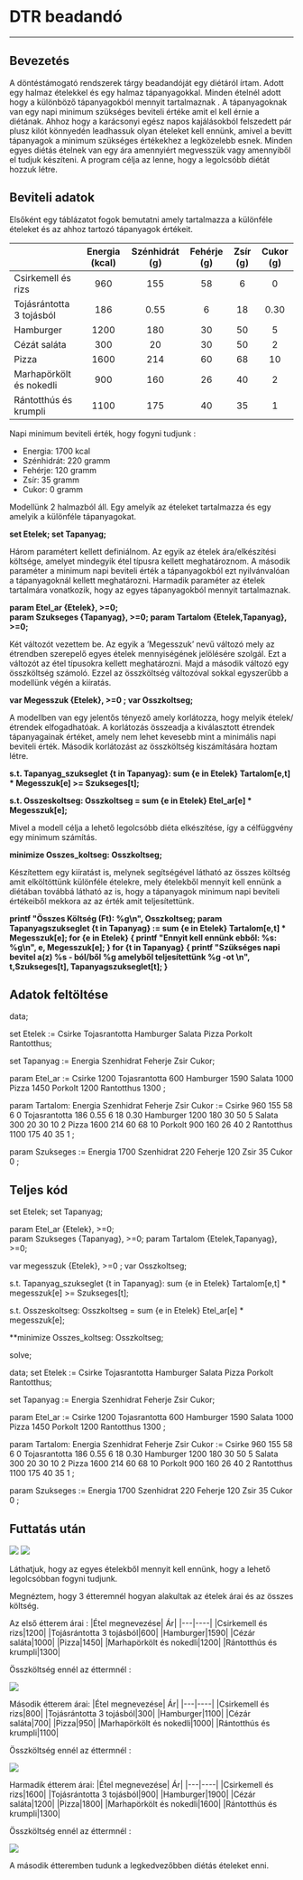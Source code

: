 # DTR beadandó
---
## Bevezetés

A döntéstámogató rendszerek tárgy beadandóját egy diétáról írtam. Adott egy halmaz ételekkel és egy halmaz tápanyagokkal. Minden ételnél adott hogy a különböző tápanyagokból mennyit tartalmaznak . A tápanyagoknak van egy napi minimum szükséges beviteli értéke amit el kell érnie a diétának. Ahhoz hogy a karácsonyi egész napos kajálásokból felszedett pár plusz kilót könnyedén leadhassuk olyan ételeket kell ennünk, amivel a bevitt tápanyagok a minimum szükséges értékekhez a legközelebb esnek. Minden egyes diétás ételnek van egy ára amennyiért megvesszük vagy amennyiből el tudjuk készíteni. A program célja az lenne, hogy a legolcsóbb diétát hozzuk létre.

## Beviteli adatok

Elsőként egy táblázatot fogok bemutatni amely tartalmazza a különféle ételeket és az ahhoz tartozó tápanyagok értékeit. 

|  | Energia (kcal) | Szénhidrát (g) | Fehérje (g) | Zsír (g) | Cukor (g) |
| :------ | :------: | :------: | :------: | :------: | :------: |
| Csirkemell és rizs | 960 | 155 | 58 | 6 | 0 | 
| Tojásrántotta 3 tojásból | 186 | 0.55 | 6 | 18 | 0.30 |
| Hamburger | 1200 | 180 | 30 | 50 | 5 |
| Cézát saláta | 300 | 20 | 30 | 50 | 2 |
| Pizza | 1600 | 214 | 60 | 68 | 10 |
| Marhapörkölt és nokedli | 900 | 160 | 26 | 40 | 2 |
| Rántotthús és krumpli | 1100 | 175 | 40 | 35 | 1 |

Napi minimum beviteli érték, hogy fogyni tudjunk :
* Energia: 1700 kcal
* Szénhidrát: 220 gramm
* Fehérje: 120 gramm
* Zsír: 35 gramm
* Cukor: 0 gramm

Modellünk 2 halmazból áll. Egy amelyik az ételeket tartalmazza és egy amelyik a különféle tápanyagokat. 

**set Etelek;
set Tapanyag;**

Három paramétert kellett definiálnom. Az egyik az ételek ára/elkészítési költsége, amelyet mindegyik étel típusra kellett meghatároznom. A második paraméter a minimum napi beviteli érték a tápanyagokból ezt nyilvánvalóan a tápanyagoknál kellett meghatározni. Harmadik paraméter az ételek tartalmára vonatkozik, hogy az egyes tápanyagokból mennyit tartalmaznak.

**param Etel_ar {Etelek}, >=0;		
param Szukseges {Tapanyag}, >=0;
param Tartalom {Etelek,Tapanyag}, >=0;**

Két változót vezettem be. Az egyik a ’Megesszuk’ nevű változó mely az étrendben szerepelő egyes ételek mennyiségének jelölésére szolgál. Ezt a változót az étel típusokra kellett meghatározni. Majd a második változó egy összköltség számoló. Ezzel az összköltség változóval sokkal egyszerűbb a modellünk végén a kiíratás.  

**var Megesszuk {Etelek}, >=0 ;
var Osszkoltseg;**

A modellben van egy jelentős tényező amely korlátozza, hogy melyik ételek/étrendek elfogadhatóak. A korlátozás összeadja a kiválasztott étrendek tápanyagainak értéket, amely nem lehet kevesebb mint a minimális napi beviteli érték. Második korlátozást az összköltség kiszámítására hoztam létre. 

**s.t. Tapanyag_szukseglet {t in Tapanyag}:
sum {e in Etelek} Tartalom[e,t] * Megesszuk[e] >= Szukseges[t];**

**s.t. Osszeskoltseg: Osszkoltseg =
sum {e in Etelek} Etel_ar[e] * Megesszuk[e];**

Mivel a modell célja a lehető legolcsóbb diéta elkészítése, így a célfüggvény egy minimum számítás.

**minimize Osszes_koltseg: Osszkoltseg;**

Készítettem egy kiíratást is, melynek segítségével látható az összes költség amit elköltöttünk különféle ételekre, mely ételekből mennyit kell ennünk a diétában továbbá látható az is, hogy a tápanyagok minimum napi beviteli értékeiből mekkora az az érték amit teljesítettünk.

**printf "Összes Költség (Ft): %g\n", Osszkoltseg;
param Tapanyagszukseglet {t in Tapanyag} :=
sum {e in Etelek} Tartalom[e,t] * Megesszuk[e];
for {e in Etelek}
{
printf "Ennyit kell ennünk ebből: %s: %g\n", e, Megesszuk[e];
}
for {t in Tapanyag}
{
printf "Szükséges napi bevitel a(z) %s - ból/ből %g amelyből teljesítettünk %g -ot \n",
t,Szukseges[t], Tapanyagszukseglet[t];
}**

## Adatok feltöltése

data;

set Etelek := Csirke Tojasrantotta Hamburger Salata Pizza Porkolt Rantotthus;

set Tapanyag := Energia Szenhidrat Feherje Zsir Cukor;

param Etel_ar :=
Csirke 1200
Tojasrantotta 600
Hamburger 1590
Salata 1000
Pizza 1450
Porkolt 1200
Rantotthus 1300
;

param Tartalom:
		 Energia 	Szenhidrat	 Feherje 	Zsir	 Cukor :=
Csirke 		 960		155		 58		6	 0
Tojasrantotta  186		0.55		 6		18	 0.30
Hamburger	 1200		180		 30		50	 5
Salata		 300		20		 30		10 	 2
Pizza		 1600		214		 60		68	 10
Porkolt	 900		160	 	 26		40	 2
Rantotthus	 1100		175		 40		35	 1
;

param Szukseges :=
Energia 1700
Szenhidrat 220
Feherje 120
Zsir 35
Cukor 0
;

## Teljes kód

set Etelek; 
set Tapanyag;

param Etel_ar {Etelek}, >=0;	
param Szukseges {Tapanyag}, >=0;
param Tartalom {Etelek,Tapanyag}, >=0;

var megesszuk {Etelek}, >=0 ;
var Osszkoltseg;

s.t. Tapanyag_szukseglet {t in Tapanyag}:
sum {e in Etelek} Tartalom[e,t] * megesszuk[e] >= Szukseges[t];

s.t. Osszeskoltseg: Osszkoltseg =
sum {e in Etelek} Etel_ar[e] * megesszuk[e];

**minimize Osszes_koltseg: Osszkoltseg;

solve;

data;
set Etelek := Csirke Tojasrantotta Hamburger Salata Pizza Porkolt Rantotthus;

set Tapanyag := Energia Szenhidrat Feherje Zsir Cukor;

param Etel_ar :=
Csirke 1200
Tojasrantotta 600
Hamburger 1590
Salata 1000
Pizza 1450
Porkolt 1200
Rantotthus 1300
;

param Tartalom:
		 Energia 	Szenhidrat	 Feherje 	Zsir	 Cukor :=
Csirke 		 960		155		 58		6	 0
Tojasrantotta	 186		0.55		 6		18	 0.30
Hamburger	 1200		180		 30		50	 5
Salata		 300		20		 30		10 	 2
Pizza		 1600		214		 60		68	 10
Porkolt	 900		160	 	 26		40	 2
Rantotthus	 1100		175		 40		35	 1
;

param Szukseges :=
Energia 1700
Szenhidrat 220
Feherje 120
Zsir 35
Cukor 0
;

## Futtatás után

![](1.png)
![](2.png)

Láthatjuk, hogy az egyes ételekből mennyit kell ennünk, hogy a lehető legolcsóbban fogyni tudjunk.

Megnéztem, hogy 3 étteremnél hogyan alakultak az ételek árai és az összes költség.

Az első étterem árai :
|Étel megnevezése| Ár|
|---|----|
|Csirkemell és rizs|1200|
|Tojásrántotta 3 tojásból|600|
|Hamburger|1590|
|Cézár saláta|1000|
|Pizza|1450|
|Marhapörkölt és nokedli|1200|
|Rántotthús és krumpli|1300|

Összköltség ennél az éttermnél :

![](2.png)

Második étterem árai: 
|Étel megnevezése| Ár|
|---|----|
|Csirkemell és rizs|800|
|Tojásrántotta 3 tojásból|300|
|Hamburger|1100|
|Cézár saláta|700|
|Pizza|950|
|Marhapörkölt és nokedli|1000|
|Rántotthús és krumpli|1100|

Összköltség ennél az éttermnél :

![](3.PNG)

Harmadik étterem árai: 
|Étel megnevezése| Ár|
|---|----|
|Csirkemell és rizs|1600|
|Tojásrántotta 3 tojásból|900|
|Hamburger|1900|
|Cézár saláta|1200|
|Pizza|1800|
|Marhapörkölt és nokedli|1600|
|Rántotthús és krumpli|1300|

Összköltség ennél az éttermnél :

![](4.PNG)

A második étteremben tudunk a legkedvezőbben diétás ételeket enni.
